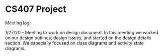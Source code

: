 # CS407 Project

Meeting log:

1/27/20 - Meeting to work on design document. In this meeting we worked on our design outlines, design issues, and started on the design details section. We especially focused on class diagrams and activity state diagrams.
